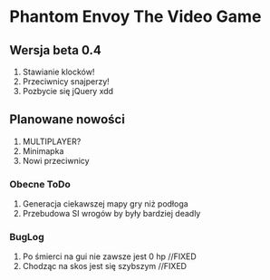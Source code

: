 # Phantom Envoy The Video Game

## Wersja beta 0.4
1. Stawianie klocków!
2. Przeciwnicy snajperzy!
3. Pozbycie się jQuery xdd

## Planowane nowości
1. MULTIPLAYER?
2. Minimapka
3. Nowi przeciwnicy

### Obecne ToDo
1. Generacja ciekawszej mapy gry niż podłoga
2. Przebudowa SI wrogów by były bardziej deadly

### BugLog
1. Po śmierci na gui nie zawsze jest 0 hp //FIXED
2. Chodząc na skos jest się szybszym //FIXED
